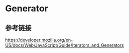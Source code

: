 # Generator

## 参考链接
https://developer.mozilla.org/en-US/docs/Web/JavaScript/Guide/Iterators_and_Generators
